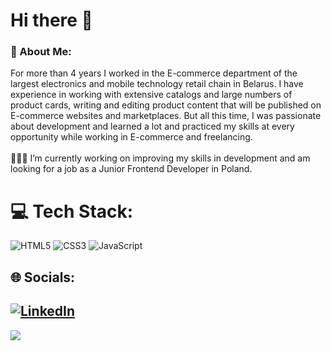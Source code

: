 # Hi there 👋

### 💫 About Me:
For more than 4 years I worked in the E-commerce department of the largest electronics and mobile technology retail chain in Belarus. I have experience in working with extensive catalogs and large numbers of product cards, writing and editing product content that will be published on E-commerce websites and marketplaces. But all this time, I was passionate about development and learned a lot and practiced my skills at every opportunity while working in E-commerce and freelancing.<br><br>🧑🏻‍💻 I’m currently working on improving my skills in development and am looking for a job as a Junior Frontend Developer in Poland.

# 💻 Tech Stack:
![HTML5](https://img.shields.io/badge/html5-%23E34F26.svg?style=for-the-badge&logo=html5&logoColor=white) ![CSS3](https://img.shields.io/badge/css3-%231572B6.svg?style=for-the-badge&logo=css3&logoColor=white) ![JavaScript](https://img.shields.io/badge/javascript-%23323330.svg?style=for-the-badge&logo=javascript&logoColor=%23F7DF1E) 

## 🌐 Socials:
[![LinkedIn](https://img.shields.io/badge/LinkedIn-%230077B5.svg?logo=linkedin&logoColor=white)](https://linkedin.com/in/anton-akhankov-489239153) 
---
[![](https://visitcount.itsvg.in/api?id=aakhankov&icon=0&color=0)](https://visitcount.itsvg.in)

<!-- Proudly created with GPRM ( https://gprm.itsvg.in ) -->

